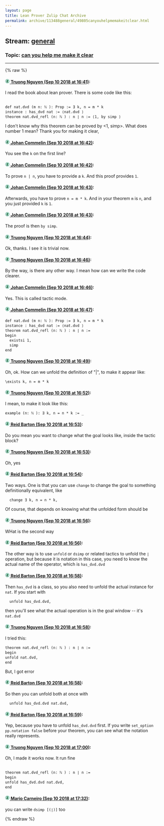 ```yaml
---
layout: page
title: Lean Prover Zulip Chat Archive 
permalink: archive/113488general/49805canyouhelpmemakeitclear.html
---
```


## Stream: [general](index.html)
### Topic: [can you help me make it clear](49805canyouhelpmemakeitclear.html)

---


{% raw %}
#### [![Click to go to Zulip](../../assets/img/zulip2.png) Truong Nguyen (Sep 10 2018 at 16:41)](https://leanprover.zulipchat.com/#narrow/stream/113488-general/topic/can%20you%20help%20me%20make%20it%20clear/near/133665638):
I read the book about lean prover. There is some code like this:

```lean

def nat.dvd (m n: ℕ ): Prop := ∃ k, n = m * k 
instance : has_dvd nat := ⟨nat.dvd ⟩ 
theorem nat.dvd_refl (n: ℕ ) : n ∣ n := ⟨1, by simp ⟩ 

```
I don't know why this theorem can be proved by <1, simp>. What does number 1 mean?
Thank you for making it clear,

#### [![Click to go to Zulip](../../assets/img/zulip2.png) Johan Commelin (Sep 10 2018 at 16:42)](https://leanprover.zulipchat.com/#narrow/stream/113488-general/topic/can%20you%20help%20me%20make%20it%20clear/near/133665724):
You see the `k` on the first line?

#### [![Click to go to Zulip](../../assets/img/zulip2.png) Johan Commelin (Sep 10 2018 at 16:42)](https://leanprover.zulipchat.com/#narrow/stream/113488-general/topic/can%20you%20help%20me%20make%20it%20clear/near/133665742):
To prove `n | n`, you have to provide a `k`. And this proof provides `1`.

#### [![Click to go to Zulip](../../assets/img/zulip2.png) Johan Commelin (Sep 10 2018 at 16:43)](https://leanprover.zulipchat.com/#narrow/stream/113488-general/topic/can%20you%20help%20me%20make%20it%20clear/near/133665778):
Afterwards, you have to prove `n = m * k`. And in your theorem `m` is `n`, and you just provided `k` is `1`.

#### [![Click to go to Zulip](../../assets/img/zulip2.png) Johan Commelin (Sep 10 2018 at 16:43)](https://leanprover.zulipchat.com/#narrow/stream/113488-general/topic/can%20you%20help%20me%20make%20it%20clear/near/133665788):
The proof is then `by simp`.

#### [![Click to go to Zulip](../../assets/img/zulip2.png) Truong Nguyen (Sep 10 2018 at 16:44)](https://leanprover.zulipchat.com/#narrow/stream/113488-general/topic/can%20you%20help%20me%20make%20it%20clear/near/133665890):
Ok, thanks. I see it is trivial now.

#### [![Click to go to Zulip](../../assets/img/zulip2.png) Truong Nguyen (Sep 10 2018 at 16:46)](https://leanprover.zulipchat.com/#narrow/stream/113488-general/topic/can%20you%20help%20me%20make%20it%20clear/near/133666052):
By the way, is there any other way. I mean how can we write the code clearer.

#### [![Click to go to Zulip](../../assets/img/zulip2.png) Johan Commelin (Sep 10 2018 at 16:46)](https://leanprover.zulipchat.com/#narrow/stream/113488-general/topic/can%20you%20help%20me%20make%20it%20clear/near/133666084):
Yes. This is called tactic mode.

#### [![Click to go to Zulip](../../assets/img/zulip2.png) Johan Commelin (Sep 10 2018 at 16:47)](https://leanprover.zulipchat.com/#narrow/stream/113488-general/topic/can%20you%20help%20me%20make%20it%20clear/near/133666101):
```lean
def nat.dvd (m n: ℕ ): Prop := ∃ k, n = m * k
instance : has_dvd nat := ⟨nat.dvd ⟩
theorem nat.dvd_refl (n: ℕ ) : n ∣ n :=
begin
  existsi 1,
  simp
end
```

#### [![Click to go to Zulip](../../assets/img/zulip2.png) Truong Nguyen (Sep 10 2018 at 16:49)](https://leanprover.zulipchat.com/#narrow/stream/113488-general/topic/can%20you%20help%20me%20make%20it%20clear/near/133666288):
Oh, ok. How can we unfold the definition of "|", to make it appear like: 
```lean
\exists k, n = m * k

```

#### [![Click to go to Zulip](../../assets/img/zulip2.png) Truong Nguyen (Sep 10 2018 at 16:52)](https://leanprover.zulipchat.com/#narrow/stream/113488-general/topic/can%20you%20help%20me%20make%20it%20clear/near/133666491):
I mean, to make it look like this:
``` lean
example (n: ℕ ): ∃ k, n = n * k := _
```

#### [![Click to go to Zulip](../../assets/img/zulip2.png) Reid Barton (Sep 10 2018 at 16:53)](https://leanprover.zulipchat.com/#narrow/stream/113488-general/topic/can%20you%20help%20me%20make%20it%20clear/near/133666552):
Do you mean you want to change what the goal looks like, inside the tactic block?

#### [![Click to go to Zulip](../../assets/img/zulip2.png) Truong Nguyen (Sep 10 2018 at 16:53)](https://leanprover.zulipchat.com/#narrow/stream/113488-general/topic/can%20you%20help%20me%20make%20it%20clear/near/133666565):
Oh, yes

#### [![Click to go to Zulip](../../assets/img/zulip2.png) Reid Barton (Sep 10 2018 at 16:54)](https://leanprover.zulipchat.com/#narrow/stream/113488-general/topic/can%20you%20help%20me%20make%20it%20clear/near/133666643):
Two ways. One is that you can use `change` to change the goal to something definitionally equivalent, like
```lean
  change ∃ k, n = n * k,
```
Of course, that depends on knowing what the unfolded form should be

#### [![Click to go to Zulip](../../assets/img/zulip2.png) Truong Nguyen (Sep 10 2018 at 16:56)](https://leanprover.zulipchat.com/#narrow/stream/113488-general/topic/can%20you%20help%20me%20make%20it%20clear/near/133666803):
WHat is the second way

#### [![Click to go to Zulip](../../assets/img/zulip2.png) Reid Barton (Sep 10 2018 at 16:56)](https://leanprover.zulipchat.com/#narrow/stream/113488-general/topic/can%20you%20help%20me%20make%20it%20clear/near/133666817):
The other way is to use `unfold` or `dsimp` or related tactics to unfold the `∣` operation, but because it is notation in this case, you need to know the actual name of the operator, which is `has_dvd.dvd`

#### [![Click to go to Zulip](../../assets/img/zulip2.png) Reid Barton (Sep 10 2018 at 16:58)](https://leanprover.zulipchat.com/#narrow/stream/113488-general/topic/can%20you%20help%20me%20make%20it%20clear/near/133666938):
Then `has_dvd` is a class, so you also need to unfold the actual instance for `nat`. If you start with
```lean
  unfold has_dvd.dvd,
```
then you'll see what the actual operation is in the goal window -- it's `nat.dvd`

#### [![Click to go to Zulip](../../assets/img/zulip2.png) Truong Nguyen (Sep 10 2018 at 16:58)](https://leanprover.zulipchat.com/#narrow/stream/113488-general/topic/can%20you%20help%20me%20make%20it%20clear/near/133666955):
I tried this:
``` lean
theorem nat.dvd_refl (n: ℕ ) : n ∣ n := 
begin
unfold nat.dvd,
end
```
But, I got error

#### [![Click to go to Zulip](../../assets/img/zulip2.png) Reid Barton (Sep 10 2018 at 16:58)](https://leanprover.zulipchat.com/#narrow/stream/113488-general/topic/can%20you%20help%20me%20make%20it%20clear/near/133666979):
So then you can unfold both at once with
```lean
  unfold has_dvd.dvd nat.dvd,
```

#### [![Click to go to Zulip](../../assets/img/zulip2.png) Reid Barton (Sep 10 2018 at 16:59)](https://leanprover.zulipchat.com/#narrow/stream/113488-general/topic/can%20you%20help%20me%20make%20it%20clear/near/133667037):
Yep, because you have to unfold `has_dvd.dvd` first.
If you write `set_option pp.notation false` before your theorem, you can see what the notation really represents.

#### [![Click to go to Zulip](../../assets/img/zulip2.png) Truong Nguyen (Sep 10 2018 at 17:00)](https://leanprover.zulipchat.com/#narrow/stream/113488-general/topic/can%20you%20help%20me%20make%20it%20clear/near/133667112):
Oh, I made it works now.
It run fine
``` lean

theorem nat.dvd_refl (n: ℕ ) : n ∣ n := 
begin
unfold has_dvd.dvd nat.dvd,
end
```

#### [![Click to go to Zulip](../../assets/img/zulip2.png) Mario Carneiro (Sep 10 2018 at 17:32)](https://leanprover.zulipchat.com/#narrow/stream/113488-general/topic/can%20you%20help%20me%20make%20it%20clear/near/133669697):
you can write `dsimp [(∣)]` too


{% endraw %}

